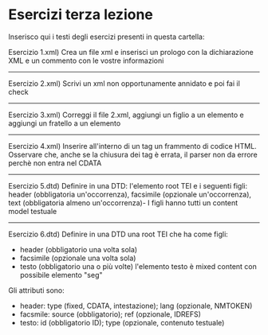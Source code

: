 # Esercizi terza lezione
Inserisco qui i testi degli esercizi presenti in questa cartella:


Esercizio 1.xml) Crea un file xml e inserisci un prologo con la dichiarazione XML e un commento con le vostre informazioni

---------------

Esercizio 2.xml) Scrivi un xml non opportunamente annidato e poi fai il check

---------------

Esercizio 3.xml) Correggi il file 2.xml, aggiungi un figlio a un elemento e aggiungi un fratello a un elemento

---------------

Esercizio 4.xml) Inserire all'interno di un tag un frammento di codice HTML. Osservare che, anche se la chiusura dei tag è errata, il parser non da errore perchè non entra nel CDATA

---------------

Esercizio 5.dtd) Definire in una DTD: l'elemento root TEI e i seguenti figli: header (obbligatoria un'occorrenza), facsimile (opzionale un'occorrenza), text (obbligatoria almeno un'occorrenza)- I figli hanno tutti un content model testuale

---------------

Esercizio 6.dtd) Definire in una DTD una root TEI che ha come figli:
- header (obbligatorio una volta sola)
- facsimile (opzionale una volta sola)
- testo (obbligatorio una o più volte)
l'elemento testo è mixed content con possibile elemento "seg"

Gli attributi sono:
- header: type (fixed, CDATA, intestazione); lang (opzionale, NMTOKEN)
- facsmile: source (obbligatorio); ref (opzionale, IDREFS)
- testo: id (obbligatorio ID); type (opzionale, contenuto testuale)